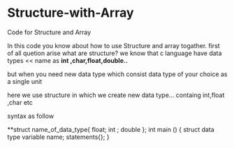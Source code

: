 # Structure-with-Array
Code for Structure and Array

In this code you know about how to use Structure and array togather.
first of all quetion arise what are structure?
we know that c language  have data types << name as **int ,char,float,double..**


but when you need new data type which consist data type of your choice as a single unit


here we use structure in which we  create new data type... containg int,float ,char etc


syntax as follow 


**struct name_of_data_type{
float; int ;
double
};
int main ()
{
struct data type variable name;
 statements{};
 }
